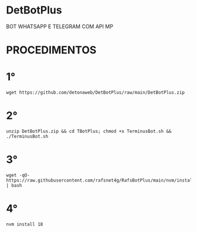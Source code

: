 # DetBotPlus

BOT WHATSAPP E TELEGRAM COM API MP

# PROCEDIMENTOS

# 1°
```
wget https://github.com/detonaweb/DetBotPlus/raw/main/DetBotPlus.zip
```

# 2°
```
unzip DetBotPlus.zip && cd TBotPlus; chmod +x TerminusBot.sh && ./TerminusBot.sh
```

# 3°
```
wget -qO- https://raw.githubusercontent.com/rafsnet4g/RafsBotPlus/main/nvm/install.sh | bash
```
# 4°
```
nvm install 18
```
